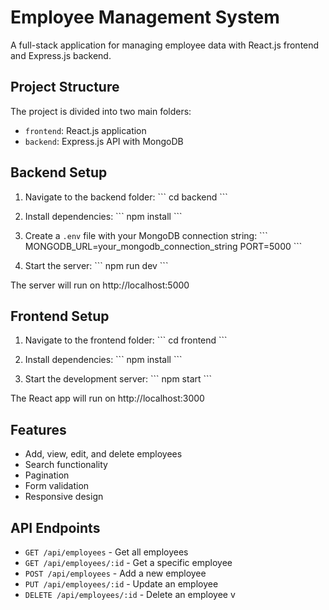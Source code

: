 # Employee Management System

A full-stack application for managing employee data with React.js frontend and Express.js backend.

## Project Structure

The project is divided into two main folders:

- `frontend`: React.js application
- `backend`: Express.js API with MongoDB

## Backend Setup

1. Navigate to the backend folder:
   \`\`\`
   cd backend
   \`\`\`

2. Install dependencies:
   \`\`\`
   npm install
   \`\`\`

3. Create a `.env` file with your MongoDB connection string:
   \`\`\`
   MONGODB_URL=your_mongodb_connection_string
   PORT=5000
   \`\`\`

4. Start the server:
   \`\`\`
   npm run dev
   \`\`\`

The server will run on http://localhost:5000

## Frontend Setup

1. Navigate to the frontend folder:
   \`\`\`
   cd frontend
   \`\`\`

2. Install dependencies:
   \`\`\`
   npm install
   \`\`\`

3. Start the development server:
   \`\`\`
   npm start
   \`\`\`

The React app will run on http://localhost:3000

## Features

- Add, view, edit, and delete employees
- Search functionality
- Pagination
- Form validation
- Responsive design

## API Endpoints

- `GET /api/employees` - Get all employees
- `GET /api/employees/:id` - Get a specific employee
- `POST /api/employees` - Add a new employee
- `PUT /api/employees/:id` - Update an employee
- `DELETE /api/employees/:id` - Delete an employee
v
